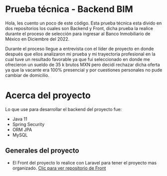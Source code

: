 # Prueba técnica - Backend BIM

Hola, les cuento un poco de este código. Esta prueba técnica esta divido en dos repositorios los cuales son Backend y Front, dicha prueba la realice durante el proceso de selección para ingresar al Banco Inmobiliario de México en Diciembre del 2022.

Durante el proceso llegue a entrevista con el líder de proyecto en donde después que ellos analizaron mi prueba y mi trayectoria profesional en la cual tuve un resultado favorable ya que fui seleccionado en donde me ofrecieron un sueldo de 35 k brutos MXN pero decidí rechazar dicha oferta ya que la vacante era 100% presencial y por cuestiones personales no pude cambiar de domicilio.

# Acerca del proyecto
Lo que use para desarrollar el backend del proyecto fue:
 - Java 11
 - Spring Security
 - ORM JPA
 - MySQL


## Generales del proyecto
 - El Front del proyecto lo realice con Laravel para tener el proyecto mas organizado. [Clic para ver repositorio de Front](https://github.com/AbinadadMoralesMontan/FrontBIM-PruebaTecnica)
